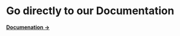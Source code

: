 # Go directly to our Documentation

[**Documenation →**](https://interaktive-webkarte-ballenberg-docs.vercel.app/)
